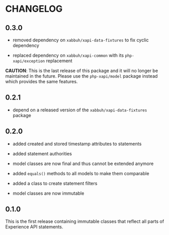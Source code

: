 CHANGELOG
=========

0.3.0
-----

* removed dependency on `xabbuh/xapi-data-fixtures` to fix  cyclic dependency

* replaced dependency on `xabbuh/xapi-common` with its `php-xapi/exception`
  replacement

**CAUTION**: This is the last release of this package and it will no longer be
maintained in the future. Please use the `php-xapi/model` package instead which
provides the same features.

0.2.1
-----

* depend on a released version of the `xabbuh/xapi-data-fixtures` package

0.2.0
-----

* added created and stored timestamp attributes to statements

* added statement authorities

* model classes are now final and thus cannot be extended anymore

* added `equals()` methods to all models to make them comparable

* added a class to create statement filters

* model classes are now immutable

0.1.0
-----

This is the first release containing immutable classes that reflect all parts
of Experience API statements.
